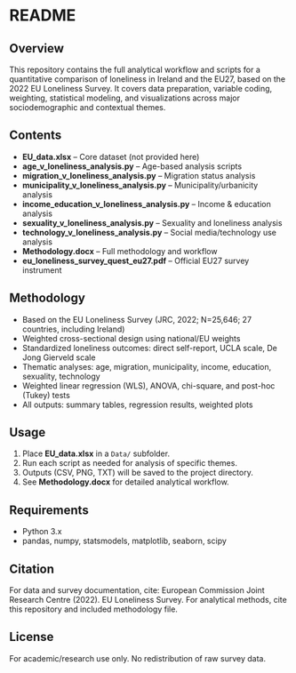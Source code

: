 # README

## Overview

This repository contains the full analytical workflow and scripts for a quantitative comparison of loneliness in Ireland and the EU27, based on the 2022 EU Loneliness Survey. It covers data preparation, variable coding, weighting, statistical modeling, and visualizations across major sociodemographic and contextual themes.

## Contents

* **EU\_data.xlsx** – Core dataset (not provided here)
* **age\_v\_loneliness\_analysis.py** – Age-based analysis scripts
* **migration\_v\_loneliness\_analysis.py** – Migration status analysis
* **municipality\_v\_loneliness\_analysis.py** – Municipality/urbanicity analysis
* **income\_education\_v\_loneliness\_analysis.py** – Income & education analysis
* **sexuality\_v\_loneliness\_analysis.py** – Sexuality and loneliness analysis
* **technology\_v\_loneliness\_analysis.py** – Social media/technology use analysis
* **Methodology.docx** – Full methodology and workflow
* **eu\_loneliness\_survey\_quest\_eu27.pdf** – Official EU27 survey instrument

## Methodology

* Based on the EU Loneliness Survey (JRC, 2022; N=25,646; 27 countries, including Ireland)
* Weighted cross-sectional design using national/EU weights
* Standardized loneliness outcomes: direct self-report, UCLA scale, De Jong Gierveld scale
* Thematic analyses: age, migration, municipality, income, education, sexuality, technology
* Weighted linear regression (WLS), ANOVA, chi-square, and post-hoc (Tukey) tests
* All outputs: summary tables, regression results, weighted plots

## Usage

1. Place **EU\_data.xlsx** in a `Data/` subfolder.
2. Run each script as needed for analysis of specific themes.
3. Outputs (CSV, PNG, TXT) will be saved to the project directory.
4. See **Methodology.docx** for detailed analytical workflow.

## Requirements

* Python 3.x
* pandas, numpy, statsmodels, matplotlib, seaborn, scipy

## Citation

For data and survey documentation, cite:
European Commission Joint Research Centre (2022). EU Loneliness Survey.
For analytical methods, cite this repository and included methodology file.

## License

For academic/research use only. No redistribution of raw survey data.
